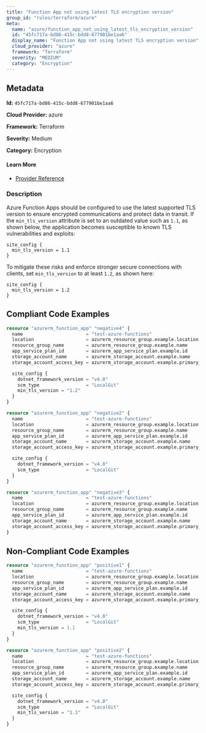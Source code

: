 ```yaml
---
title: "Function App not using latest TLS encryption version"
group_id: "rules/terraform/azure"
meta:
  name: "azure/function_app_not_using_latest_tls_encryption_version"
  id: "45fc717a-bd86-415c-bdd8-677901be1aa6"
  display_name: "Function App not using latest TLS encryption version"
  cloud_provider: "azure"
  framework: "Terraform"
  severity: "MEDIUM"
  category: "Encryption"
---
```

## Metadata

**Id:** `45fc717a-bd86-415c-bdd8-677901be1aa6`

**Cloud Provider:** azure

**Framework:** Terraform

**Severity:** Medium

**Category:** Encryption

#### Learn More

 - [Provider Reference](https://registry.terraform.io/providers/hashicorp/azurerm/latest/docs/resources/function_app#min_tls_version)

### Description

 Azure Function Apps should be configured to use the latest supported TLS version to ensure encrypted communications and protect data in transit. If the `min_tls_version` attribute is set to an outdated value such as `1.1`, as shown below, the application becomes susceptible to known TLS vulnerabilities and exploits:

```
site_config {
  min_tls_version = 1.1
}
```

To mitigate these risks and enforce stronger secure connections with clients, set `min_tls_version` to at least `1.2`, as shown here:

```
site_config {
  min_tls_version = 1.2
}
```




## Compliant Code Examples
```tf
resource "azurerm_function_app" "negative4" {
  name                       = "test-azure-functions"
  location                   = azurerm_resource_group.example.location
  resource_group_name        = azurerm_resource_group.example.name
  app_service_plan_id        = azurerm_app_service_plan.example.id
  storage_account_name       = azurerm_storage_account.example.name
  storage_account_access_key = azurerm_storage_account.example.primary_access_key

  site_config {
    dotnet_framework_version = "v4.0"
    scm_type                 = "LocalGit"
    min_tls_version = "1.2"
  }
}

```

```tf
resource "azurerm_function_app" "negative2" {
  name                       = "test-azure-functions"
  location                   = azurerm_resource_group.example.location
  resource_group_name        = azurerm_resource_group.example.name
  app_service_plan_id        = azurerm_app_service_plan.example.id
  storage_account_name       = azurerm_storage_account.example.name
  storage_account_access_key = azurerm_storage_account.example.primary_access_key

  site_config {
    dotnet_framework_version = "v4.0"
    scm_type                 = "LocalGit"
  }
}

```

```tf
resource "azurerm_function_app" "negative3" {
  name                       = "test-azure-functions"
  location                   = azurerm_resource_group.example.location
  resource_group_name        = azurerm_resource_group.example.name
  app_service_plan_id        = azurerm_app_service_plan.example.id
  storage_account_name       = azurerm_storage_account.example.name
  storage_account_access_key = azurerm_storage_account.example.primary_access_key
}

```
## Non-Compliant Code Examples
```tf
resource "azurerm_function_app" "positive1" {
  name                       = "test-azure-functions"
  location                   = azurerm_resource_group.example.location
  resource_group_name        = azurerm_resource_group.example.name
  app_service_plan_id        = azurerm_app_service_plan.example.id
  storage_account_name       = azurerm_storage_account.example.name
  storage_account_access_key = azurerm_storage_account.example.primary_access_key

  site_config {
    dotnet_framework_version = "v4.0"
    scm_type                 = "LocalGit"
    min_tls_version = 1.1
  }
}

```

```tf
resource "azurerm_function_app" "positive2" {
  name                       = "test-azure-functions"
  location                   = azurerm_resource_group.example.location
  resource_group_name        = azurerm_resource_group.example.name
  app_service_plan_id        = azurerm_app_service_plan.example.id
  storage_account_name       = azurerm_storage_account.example.name
  storage_account_access_key = azurerm_storage_account.example.primary_access_key

  site_config {
    dotnet_framework_version = "v4.0"
    scm_type                 = "LocalGit"
    min_tls_version = "1.1"
  }
}

```